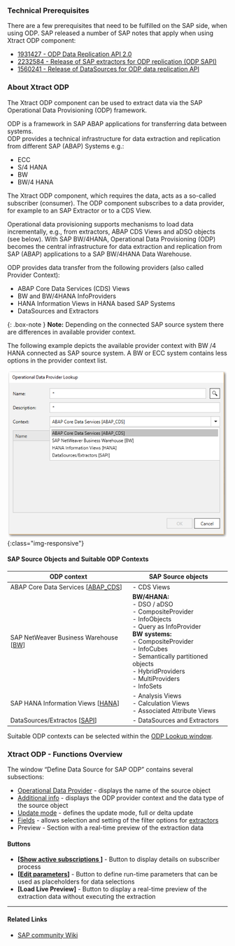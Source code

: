 
### Technical Prerequisites

There are a few prerequisites that need to be fulfilled on the SAP side, when using ODP. SAP released a number of SAP notes that apply when using Xtract ODP component:
- [1931427 - ODP Data Replication API 2.0](https://launchpad.support.sap.com/#/notes/1931427)
- [2232584 - Release of SAP extractors for ODP replication (ODP SAPI)](https://launchpad.support.sap.com/#/notes/2232584)
- [1560241 - Release of DataSources for ODP data replication API](https://launchpad.support.sap.com/#/notes/1560241)

### About Xtract ODP

The Xtract ODP component can be used to extract data via the SAP Operational Data Provisioning (ODP) framework. 

ODP is a framework in SAP ABAP applications for transferring data between systems.<br> 
ODP provides a technical infrastructure for data extraction and replication from different SAP (ABAP) Systems e.g.:
- ECC 
- S/4 HANA
- BW 
- BW/4 HANA

The Xtract ODP component, which requires the data, acts as a so-called subscriber (consumer). The ODP component subscribes to a data provider, for example to an SAP Extractor or to a CDS View.  

Operational data provisioning supports mechanisms to load data incrementally, e.g., from extractors, ABAP CDS Views and aDSO objects (see below).
With SAP BW/4HANA, Operational Data Provisioning (ODP) becomes the central infrastructure for data extraction and replication from SAP (ABAP) applications to a SAP BW/4HANA Data Warehouse. 
<br/>

ODP provides data transfer from the following providers (also called Provider Context): 
- ABAP Core Data Services (CDS) Views 
- BW and BW/4HANA InfoProviders
- HANA Information Views in HANA based SAP Systems 
- DataSources and Extractors 

{: .box-note }
**Note:** Depending on the connected SAP source system there are differences in available provider context. 

The following example depicts the available provider context with BW /4 HANA connected as SAP source system.
A BW or ECC system contains less options in the provider context list.

![ODP Provider Context from an BW/4 HANA System](/img/content/odp/odp-component-context-bw.png){:class="img-responsive"}


#### SAP Source Objects and Suitable ODP Contexts
 
ODP context | SAP Source objects |
------------ |------------ |
ABAP Core Data Services [[ABAP_CDS](./odp-abap-cds-views)]|- CDS Views |
SAP NetWeaver Business Warehouse [[BW](./odp-bw-infoproviders)] |**BW/4HANA:**<br> - DSO / aDSO<br> - CompositeProvider<br> - InfoObjects <br> - Query as InfoProvider<br> **BW systems:**<br> - CompositeProvider<br> - InfoCubes<br> - Semantically partitioned objects<br> - HybridProviders<br> - MultiProviders<br> - InfoSets |
SAP HANA Information Views [[HANA](./odp-hana-views)] | - Analysis Views<br> - Calculation Views<br> - Associated Attribute Views |
DataSources/Extractos [[SAPI](./odp-extractors)] | - DataSources and Extractors |

Suitable ODP contexts can be selected within the [ODP Lookup window](./odp-extractors#extractor-search).

###  Xtract ODP - Functions Overview
The window “Define Data Source for SAP ODP” contains several subsections:

- [Operational Data Provider](./odp-functions-ov#operational-data-provider) - displays the name of the source object
- [Additional info](./odp-functions-ov#additional-info) - displays the ODP provider context and the data type of the source object
- [Update mode](./odp-functions-ov#update-mode) - defines the update mode, full or delta update
- [Fields](./odp-functions-ov#filtering---dynamic-setting-of-the-selection-filters) - allows selection and setting of the filter options for [extractors](./odp-extractors)
- Preview - Section with a real-time preview of the extraction data

#### Buttons
- **[[Show active subscriptions ](./odp-functions-ov#subscriptions)]** - Button to display details on subscriber process
- **[[Edit parameters](./odp-functions-ov#edit-parameters-)]** - Button to define run-time parameters that can be used as placeholders for data selections
- **[Load Live Preview]** - Button to display a real-time preview of the extraction data without executing the extraction 

****
#### Related Links
- [SAP community Wiki](https://wiki.scn.sap.com/wiki/pages/viewpage.action?pageId=449284646)





